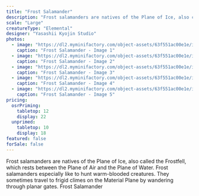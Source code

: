 ```yaml
---
title: "Frost Salamander"
description: "Frost salamanders are natives of the Plane of Ice, also called the Frostfell, which rests between the Plane of Air and the Plane of Water. Frost salamanders especially like to hunt warm-blooded creatures. They sometimes travel to frigid climes on the Material Plane by wandering through planar gates. Frost Salamander"
scale: "Large"
creatureType: "Elemental"
designer: "Yasashii Kyojin Studio"
photos:
  - image: "https://dl2.myminifactory.com/object-assets/63f551ac00e1e/images/720X720-frost-salamander-ps.jpg"
    caption: "Frost Salamander - Image 1"
  - image: "https://dl2.myminifactory.com/object-assets/63f551ac00e1e/images/720X720-frost-salamander-03.jpg"
    caption: "Frost Salamander - Image 2"
  - image: "https://dl2.myminifactory.com/object-assets/63f551ac00e1e/images/720X720-frost-salamander-02.jpg"
    caption: "Frost Salamander - Image 3"
  - image: "https://dl2.myminifactory.com/object-assets/63f551ac00e1e/images/720X720-frost-salamander-scale.jpg"
    caption: "Frost Salamander - Image 4"
  - image: "https://dl2.myminifactory.com/object-assets/63f551ac00e1e/images/230X230-fs-3-64b09d65d1224.jpg"
    caption: "Frost Salamander - Image 5"
pricing:
  osrPriming:
    tabletop: 12
    display: 22
  unprimed:
    tabletop: 10
    display: 18
featured: false
forSale: false
---
```


Frost salamanders are natives of the Plane of Ice, also called the Frostfell, which rests between the Plane of Air and the Plane of Water. Frost salamanders especially like to hunt warm-blooded creatures. They sometimes travel to frigid climes on the Material Plane by wandering through planar gates. Frost Salamander